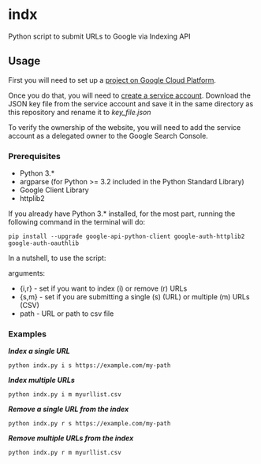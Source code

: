 # indx
Python script to submit URLs to Google via Indexing API

## Usage
First you will need to set up a [project on Google Cloud Platform](https://console.developers.google.com/start/api?id=indexing.googleapis.com&credential=client_key).

Once you do that, you will need to [create a service account](https://console.developers.google.com/iam-admin/serviceaccounts). Download the JSON key file from the service account and save it in the same directory as this repository and rename it to _key_file.json_

To verify the ownership of the website, you will need to add the service account as a delegated owner to the Google Search Console.

### Prerequisites
- Python 3.* 
- argparse (for Python >= 3.2 included in the Python Standard Library)
- Google Client Library
- httplib2

If you already have Python 3.* installed, for the most part, running the following command in the terminal will do:

`pip install --upgrade google-api-python-client google-auth-httplib2 google-auth-oauthlib`

In a nutshell, to use the script:

arguments: 
- {i,r} - set if you want to index (i) or remove (r) URLs
- {s,m} - set if you are submitting a single (s) (URL) or multiple (m) URLs (CSV)
- path - URL or path to csv file


### Examples

***Index a single URL***

```python indx.py i s https://example.com/my-path```

***Index multiple URLs***

```python indx.py i m myurllist.csv```

***Remove a single URL from the index***

```python indx.py r s https://example.com/my-path```

***Remove multiple URLs from the index***

```python indx.py r m myurllist.csv```
